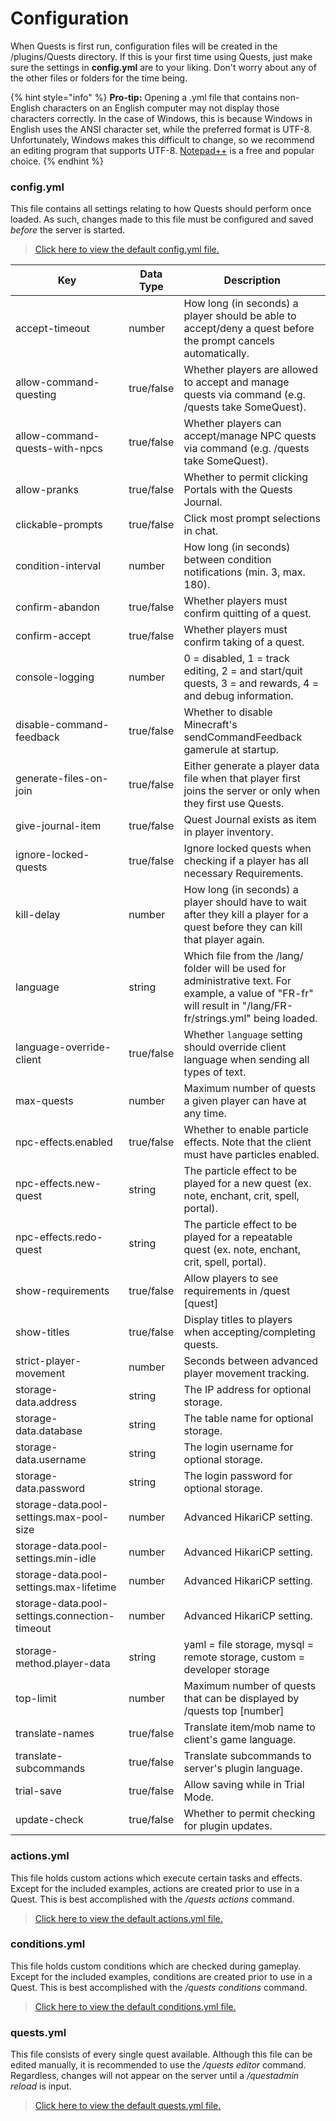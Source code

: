 # Configuration

When Quests is first run, configuration files will be created in the /plugins/Quests directory. If this is your first time using Quests, just make sure the settings in **config.yml** are to your liking. Don't worry about any of the other files or folders for the time being.

{% hint style="info" %}
**Pro-tip:** Opening a .yml file that contains non-English characters on an English computer may not display those characters correctly. In the case of Windows, this is because Windows in English uses the ANSI character set, while the preferred format is UTF-8. Unfortunately, Windows makes this difficult to change, so we recommend an editing program that supports UTF-8. [Notepad++](https://notepad-plus-plus.org/) is a free and popular choice.
{% endhint %}

### config.yml

This file contains all settings relating to how Quests should perform once loaded. As such, changes made to this file must be configured and saved _before_ the server is started.

> [Click here to view the default config.yml file.](https://github.com/PikaMug/Quests/blob/main/core/src/main/resources/config.yml)

| Key                                           | Data Type  | Description                                                                                                                                                    |
| --------------------------------------------- | ---------- | -------------------------------------------------------------------------------------------------------------------------------------------------------------- |
| accept-timeout                                | number     | How long (in seconds) a player should be able to accept/deny a quest before the prompt cancels automatically.                                                  |
| allow-command-questing                        | true/false | Whether players are allowed to accept and manage quests via command (e.g. /quests take SomeQuest).                                                             |
| allow-command-quests-with-npcs                | true/false | Whether players can accept/manage NPC quests via command (e.g. /quests take SomeQuest).                                                                        |
| allow-pranks                                  | true/false | Whether to permit clicking Portals with the Quests Journal.                                                                                                    |
| clickable-prompts                             | true/false | Click most prompt selections in chat.                                                                                                                          |
| condition-interval                            | number     | How long (in seconds) between condition notifications (min. 3, max. 180).                                                                                      |
| confirm-abandon                               | true/false | Whether players must confirm quitting of a quest.                                                                                                              |
| confirm-accept                                | true/false | Whether players must confirm taking of a quest.                                                                                                                |
| console-logging                               | number     | 0 = disabled, 1 = track editing, 2 = and start/quit quests, 3 = and rewards, 4 = and debug information.                                                        |
| disable-command-feedback                      | true/false | Whether to disable Minecraft's sendCommandFeedback gamerule at startup.                                                                                        |
| generate-files-on-join                        | true/false | Either generate a player data file when that player first joins the server or only when they first use Quests.                                                 |
| give-journal-item                             | true/false | Quest Journal exists as item in player inventory.                                                                                                              |
| ignore-locked-quests                          | true/false | Ignore locked quests when checking if a player has all necessary Requirements.                                                                                 |
| kill-delay                                    | number     | How long (in seconds) a player should have to wait after they kill a player for a quest before they can kill that player again.                                |
| language                                      | string     | Which file from the /lang/ folder will be used for administrative text. For example, a value of "FR-fr" will result in "/lang/FR-fr/strings.yml" being loaded. |
| language-override-client                      | true/false | Whether `language` setting should override client language when sending all types of text.                                                                     |
| max-quests                                    | number     | Maximum number of quests a given player can have at any time.                                                                                                  |
| npc-effects.enabled                           | true/false | Whether to enable particle effects. Note that the client must have particles enabled.                                                                          |
| npc-effects.new-quest                         | string     | The particle effect to be played for a new quest (ex. note, enchant, crit, spell, portal).                                                                     |
| npc-effects.redo-quest                        | string     | The particle effect to be played for a repeatable quest (ex. note, enchant, crit, spell, portal).                                                              |
| show-requirements                             | true/false | Allow players to see requirements in /quest \[quest]                                                                                                           |
| show-titles                                   | true/false | Display titles to players when accepting/completing quests.                                                                                                    |
| strict-player-movement                        | number     | Seconds between advanced player movement tracking.                                                                                                             |
| storage-data.address                          | string     | The IP address for optional storage.                                                                                                                           |
| storage-data.database                         | string     | The table name for optional storage.                                                                                                                           |
| storage-data.username                         | string     | The login username for optional storage.                                                                                                                       |
| storage-data.password                         | string     | The login password for optional storage.                                                                                                                       |
| storage-data.pool-settings.max-pool-size      | number     | Advanced HikariCP setting.                                                                                                                                     |
| storage-data.pool-settings.min-idle           | number     | Advanced HikariCP setting.                                                                                                                                     |
| storage-data.pool-settings.max-lifetime       | number     | Advanced HikariCP setting.                                                                                                                                     |
| storage-data.pool-settings.connection-timeout | number     | Advanced HikariCP setting.                                                                                                                                     |
| storage-method.player-data                    | string     | yaml = file storage, mysql = remote storage, custom = developer storage                                                                                        |
| top-limit                                     | number     | Maximum number of quests that can be displayed by /quests top \[number]                                                                                        |
| translate-names                               | true/false | Translate item/mob name to client's game language.                                                                                                             |
| translate-subcommands                         | true/false | Translate subcommands to server's plugin language.                                                                                                             |
| trial-save                                    | true/false | Allow saving while in Trial Mode.                                                                                                                              |
| update-check                                  | true/false | Whether to permit checking for plugin updates.                                                                                                                 |

### actions.yml

This file holds custom actions which execute certain tasks and effects. Except for the included examples, actions are created prior to use in a Quest. This is best accomplished with the _/quests actions_ command.

> [Click here to view the default actions.yml file.](https://github.com/PikaMug/Quests/blob/main/core/src/main/resources/actions.yml)

### conditions.yml

This file holds custom conditions which are checked during gameplay. Except for the included examples, conditions are created prior to use in a Quest. This is best accomplished with the _/quests conditions_ command.

> [Click here to view the default conditions.yml file.](https://github.com/PikaMug/Quests/blob/main/core/src/main/resources/conditions.yml)

### quests.yml

This file consists of every single quest available. Although this file can be edited manually, it is recommended to use the _/quests editor_ command. Regardless, changes will not appear on the server until a _/questadmin reload_ is input.

> [Click here to view the default quests.yml file.](https://github.com/PikaMug/Quests/blob/main/core/src/main/resources/quests.yml)
